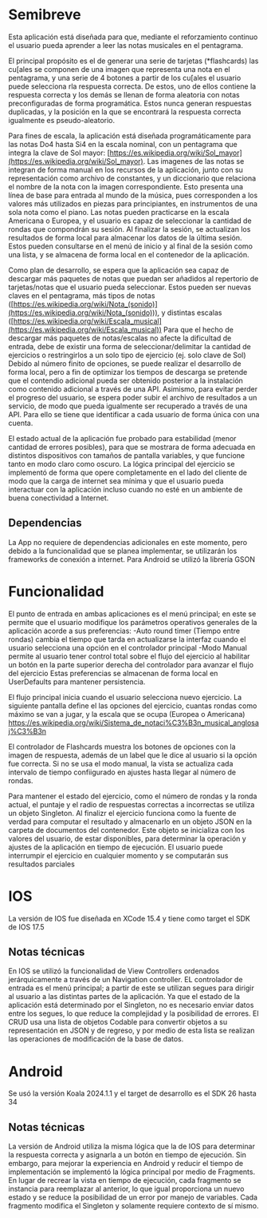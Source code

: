 # Semibreve

Esta aplicación está diseñada para que, mediante el reforzamiento continuo el usuario pueda aprender a leer las notas musicales en el pentagrama.  

El principal propósito es el de generar una serie de tarjetas (*flashcards) las cu[ales se componen de una imagen que representa una nota en el pentagrama, y una serie de 4 botones a partir de los cu[ales el usuario puede selecciona rla respuesta correcta. De estos, uno de ellos contiene la respuesta correcta y los demás se llenan de forma aleatoria con notas preconfiguradas de forma programática. Estos nunca generan respuestas duplicadas, y la posición en la que se encontrará la respuesta correcta igualmente es pseudo-aleatorio.

Para fines de escala, la aplicación está diseñada programáticamente para las notas Do4 hasta Si4 en la escala nominal, con un pentagrama que integra la clave de Sol mayor:  [https://es.wikipedia.org/wiki/Sol_mayor](https://es.wikipedia.org/wiki/Sol_mayor). Las imagenes de las notas se integran de forma manual en los recursos de la aplicación, junto con su representación como archivo de constantes, y un diccionario que relaciona el nombre de la nota con la imagen correspondiente. Esto presenta una línea de base para entrada al mundo de la música, pues corresponden a los valores más utilizados en piezas para principiantes, en instrumentos de una sola nota como el piano. Las notas pueden practicarse en la escala Americana o Europea, y el usuario es capaz de seleccionar la cantidad de rondas que compondrán su sesión. Al finalizar la sesión, se actualizan los resultados de forma local para almacenar los datos de la última sesión. Estos pueden consultarse en el menú de inicio y al final de la sesión como una lista, y se almacena de forma local en el contenedor de la aplicación.

Como plan de desarrollo, se espera que la aplicación sea capaz de descargar más paquetes de notas que puedan ser añadidos al repertorio de tarjetas/notas que el usuario pueda seleccionar. Estos pueden ser nuevas claves en el pentagrama, más tipos de notas ([https://es.wikipedia.org/wiki/Nota_(sonido)](https://es.wikipedia.org/wiki/Nota_(sonido))), y distintas escalas ([https://es.wikipedia.org/wiki/Escala_musical](https://es.wikipedia.org/wiki/Escala_musical)) Para que el hecho de descargar más paquetes de notas/escalas no afecte la dificultad de entrada, debe de existir una forma de seleccionar/delimitar la cantidad de ejercicios o restringirlos a un solo tipo de ejercicio (ej. solo clave de Sol) Debido al número finito de opciones, se puede realizar el desarrollo de forma local, pero a fin de optimizar los tiempos de descarga se pretende que el contendio adicional pueda ser obtenido posterior a la instalación como contenido adicional a través de una API. Asimismo, para evitar perder el progreso del usuario, se espera poder subir el archivo de resultados a un servicio, de modo que pueda igualmente ser recuperado a través de una API. Para ello se tiene que identificar a cada usuario de forma única con una cuenta.

El estado actual de la aplicación fue probado para estabilidad (menor cantidad de errores posibles), para que se mostrara de forma adecuada en distintos dispositivos con tamaños de pantalla variables, y que funcione tanto en modo claro como oscuro. La lógica principal del ejercicio se implementó de forma que opere completamente en el lado del cliente de modo que la carga de internet sea mínima y que el usuario pueda interactuar con la aplicación incluso cuando no esté en un ambiente de buena conectividad a Internet.

## Dependencias

La App no requiere de dependencias adicionales en este momento, pero debido a la funcionalidad que se planea implementar, se utilizarán los frameworks de conexión a internet.
Para Android se utilizó la librería GSON

# Funcionalidad
El punto de entrada en ambas aplicaciones es el menú principal; en este se permite que el usuario modifique los parámetros operativos generales de la aplicación acorde a sus preferencias: 
-Auto round timer (Tiempo entre rondas) cambia el tiempo que tarda en actualizarse la interfaz cuando el usuario selecciona una opción en el controlador principal 
-Modo Manual permite al usuario tener control total sobre el flujo del ejercicio al habilitar un botón en la parte superior derecha del controlador para avanzar el flujo del ejercicio
Estas preferencias se almacenan de forma local en UserDefaults para mantener persistencia.

El flujo principal inicia cuando el usuario selecciona nuevo ejercicio. La siguiente pantalla define el las opciones del ejercicio, cuantas rondas como máximo se van a jugar, y la escala que se ocupa (Europea o Americana) https://es.wikipedia.org/wiki/Sistema_de_notaci%C3%B3n_musical_anglosaj%C3%B3n

El controlador de Flashcards muestra los botones de opciones con la imagen de respuesta, además de un label que le dice al usuario si la opción fue correcta. Si no se usa el modo manual, la vista se actualiza cada intervalo de tiempo confiigurado en ajustes hasta llegar al número de rondas.

Para mantener el estado del ejercicio, como el número de rondas y la ronda actual, el puntaje y el radio de respuestas correctas a incorrectas se utiliza un objeto Singleton. Al finalizr el ejercicio funciona como la fuente de verdad para computar el resultado y almacenarlo en un objeto JSON en la carpeta de documentos del contenedor. Este objeto se inicializa con los valores del usuario, de estar disponibles, para determinar la operación y ajustes de la aplicación en tiempo de ejecución.
El usuario puede interrumpir el ejercicio en cualquier momento y se computarán sus resultados parciales


# IOS

La versión de IOS fue diseñada en XCode 15.4 y tiene como target el SDK de IOS 17.5

## Notas técnicas

En IOS se utilizó la funcionalidad de View Controllers ordenados jerárquicamente a través de un Navigation controller. EL controlador de entrada es el menú principal; a partir de este se utilizan segues para dirigir al usuario a las distintas partes de la aplicación. Ya que el estado de la aplicación está determinado por el Singleton, no es necesario enviar datos entre los segues, lo que reduce la complejidad y la posibilidad de errores. El CRUD usa una lista de objetos Codable para convertir objetos a su representación en JSON y de regreso, y por medio de esta lista se realizan las operaciones de modificación de la base de datos.


# Android

Se usó la versión Koala 2024.1.1 y el target de desarrollo es el SDK 26 hasta 34

## Notas técnicas

La versión de Android utiliza la misma lógica que la de IOS para determinar la respuesta correcta y asignarla a un botón en tiempo de ejecución. 
Sin embargo, para mejorar la experiencia en Android y reducir el tiempo de implementación se implementó la lógica principal por medio de Fragments. En lugar de recrear la vista en tiempo de ejecución, cada fragmento se instancia para reemplazar al anterior, lo que igual proporciona un nuevo estado y se reduce la posibilidad de un error por manejo de variables. Cada fragmento modifica el Singleton y solamente requiere contexto de sí mismo.

